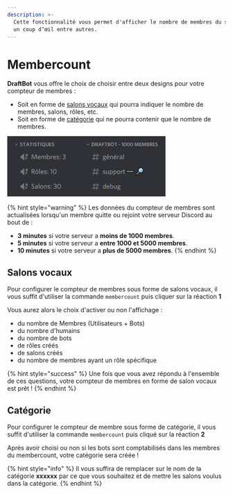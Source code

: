 ```yaml
---
description: >-
  Cette fonctionnalité vous permet d'afficher le nombre de membres du serveur en
  un coup d’œil entre autres.
---
```


# Membercount

**DraftBot** vous offre le choix de choisir entre deux designs pour votre compteur de membres :

* Soit en forme de [salons vocaux](membercount.md#salons-vocaux) qui pourra indiquer le nombre de membres, salons, rôles, etc.
* Soit en forme de [catégorie](membercount.md#categorie) qui ne pourra contenir que le nombre de membres.

![](../.gitbook/assets/image%20%2837%29.png)

{% hint style="warning" %}
Les données du compteur de membres sont actualisées lorsqu'un membre quitte ou rejoint votre serveur Discord au bout de : 

* **3 minutes** si votre serveur a **moins de 1000 membres**.
* **5 minutes** si votre serveur a **entre 1000 et 5000 membres**.
* **10 minutes** si votre serveur a **plus de 5000 membres**.
{% endhint %}

## Salons vocaux

Pour configurer le compteur de membres sous forme de salons vocaux, il vous suffit d'utiliser la commande `membercount` puis cliquer sur la réaction **1**  
  
Vous aurez alors le choix d'activer ou non l'affichage : 

* du nombre de Membres \(Utilisateurs + Bots\)
* du nombre d'humains
* du nombre de bots
* de rôles créés 
* de salons créés
* du nombre de membres ayant un rôle spécifique

{% hint style="success" %}
Une fois que vous avez répondu à l'ensemble de ces questions, votre compteur de membres en forme de salon vocaux est prêt !
{% endhint %}

## Catégorie

Pour configurer le compteur de membre sous forme de catégorie, il vous suffit d'utiliser la commande `membercount` puis cliqué sur la réaction **2**

Après avoir choisi ou non si les bots sont comptabilisés dans les membres du membercount, votre catégorie sera créée !

{% hint style="info" %}
Il vous suffira de remplacer sur le nom de la catégorie **xxxxxx** par ce que vous souhaitez et de mettre les salons voulus dans la catégorie.
{% endhint %}

